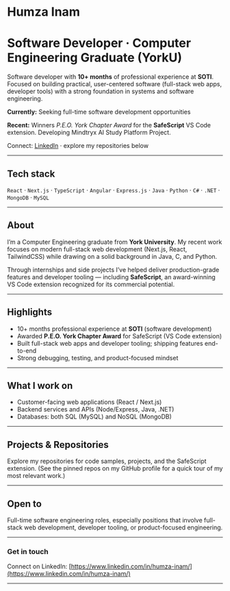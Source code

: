 # Humza Inam 

# Software Developer · Computer Engineering Graduate (YorkU)

Software developer with **10+ months** of professional experience at **SOTI**.
Focused on building practical, user-centered software (full-stack web apps, developer tools) with a strong foundation in systems and software engineering.

**Currently:** Seeking full-time software development opportunities

**Recent:** Winners *P.E.O. York Chapter Award* for the **SafeScript** VS Code extension. 
Developing Mindtryx AI Study Platform Project.
          

Connect: [LinkedIn](https://www.linkedin.com/in/humza-inam/) · explore my repositories below

---

## Tech stack

`React` · `Next.js` · `TypeScript`  · `Angular` · `Express.js` · `Java` · `Python` · `C#` · `.NET` · `MongoDB` · `MySQL`

---

## About

I’m a Computer Engineering graduate from **York University**. My recent work focuses on modern full-stack web development (Next.js, React, TailwindCSS) while drawing on a solid background in Java, C, and Python.

Through internships and side projects I’ve helped deliver production-grade features and developer tooling — including **SafeScript**, an award-winning VS Code extension recognized for its commercial potential.

---

## Highlights

* 10+ months professional experience at **SOTI** (software development)
* Awarded **P.E.O. York Chapter Award** for SafeScript (VS Code extension)
* Built full-stack web apps and developer tooling; shipping features end-to-end
* Strong debugging, testing, and product-focused mindset

---

## What I work on

* Customer-facing web applications (React / Next.js)
* Backend services and APIs (Node/Express, Java, .NET)
* Databases: both SQL (MySQL) and NoSQL (MongoDB)

---

## Projects & Repositories

Explore my repositories for code samples, projects, and the SafeScript extension.
(See the pinned repos on my GitHub profile for a quick tour of my most relevant work.)

---

## Open to

Full-time software engineering roles, especially positions that involve full-stack web development, developer tooling, or product-focused engineering.

---

### Get in touch

Connect on LinkedIn: [https://www.linkedin.com/in/humza-inam/](https://www.linkedin.com/in/humza-inam/)

---
